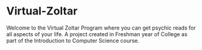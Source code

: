 # Virtual-Zoltar

Welcome to the Virtual Zoltar Program where you can get psychic reads for all aspects of your life. 
A project created in Freshman year of College as part of the Introduction to Computer Science course.
